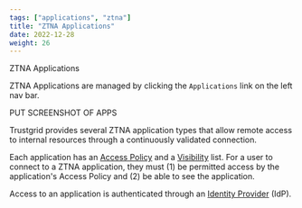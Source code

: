 ```yaml
---
tags: ["applications", "ztna"]
title: "ZTNA Applications"
date: 2022-12-28
weight: 26
---
```


ZTNA Applications

ZTNA Applications are managed by clicking the `Applications` link on the left nav bar.

PUT SCREENSHOT OF APPS

Trustgrid provides several ZTNA application types that allow remote access to internal resources through a continuously validated connection.

Each application has an [Access Policy](put-link-here) and a [Visibility](put-link-here) list. For a user to connect to a ZTNA application, they must (1) be permitted access by the application's Access Policy and (2) be able to see the application.

Access to an application is authenticated through an [Identity Provider](put-link-here) (IdP).
